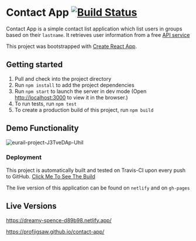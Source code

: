 # Contact App [![Build Status](https://travis-ci.com/ProfJigsaw/contact-app.svg?branch=master)](https://travis-ci.com/ProfJigsaw/contact-app)

Contact App is a simple contact list application which list users in groups based on their `lastname`.
It retrieves user information from a free [API service](http://randomuser.me/)

This project was bootstrapped with [Create React App](https://github.com/facebook/create-react-app).

## Getting started
1. Pull and check into the project directory
2. Run `npm install` to add the project dependencies
3. Run `npm start` to launch the server in dev mode (Open [http://localhost:3000](http://localhost:3000) to view it in the browser.)
4. To run tests, run `npm test`
5. To create a production build of this project, run `npm build`

## Demo Functionality
![eurail-project-J3TveDAp-UhiI](https://user-images.githubusercontent.com/41582565/95186081-7b152d00-07c1-11eb-9303-df2171de9dcf.gif)


### Deployment
This project is automatically built and tested on Travis-CI upon every push to GitHub. [Click Me To See The Build](https://travis-ci.com/ProfJigsaw/contact-app)

The live version of this application can be found on `netlify` and on `gh-pages`

## Live Versions

https://dreamy-spence-d89b98.netlify.app/

https://profjigsaw.github.io/contact-app/
